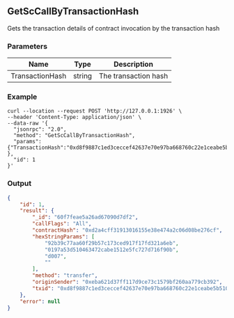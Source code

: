 ## GetScCallByTransactionHash

Gets the transaction details of contract invocation by the transaction hash

### Parameters

| Name         | Type   | Description       |
| ---------------- | -------------- | ------- |
| TransactionHash | string | The transaction hash |

### Example
```shell
curl --location --request POST 'http://127.0.0.1:1926' \
--header 'Content-Type: application/json' \
--data-raw '{  
  "jsonrpc": "2.0",
  "method": "GetScCallByTransactionHash",
  "params": {"TransactionHash":"0xd8f9887c1ed3ceccef42637e70e97ba668760c22e1ceabe5b510ccf70a328c68" },
  "id": 1
}'
```

### Output

```json
{
    "id": 1,
    "result": {
        "_id": "60f7feae5a26ad67090d7df2",
        "callFlags": "All",
        "contractHash": "0xd2a4cff31913016155e38e474a2c06d08be276cf",
        "hexStringParams": [
            "92b39c77aa60f29b57c173ced917f17fd321a6eb",
            "0197a53d510463472cabe1512e5fc727d716f90b",
            "d007",
            ""
        ],
        "method": "transfer",
        "originSender": "0xeba621d37ff117d9ce73c1579bf260aa779cb392",
        "txid": "0xd8f9887c1ed3ceccef42637e70e97ba668760c22e1ceabe5b510ccf70a328c68"
    },
    "error": null
}
```

